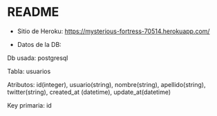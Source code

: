 # README

* Sitio de Heroku: https://mysterious-fortress-70514.herokuapp.com/

* Datos de la DB: 

Db usada: postgresql

Tabla: usuarios

Atributos: id(integer), usuario(string), nombre(string), apellido(string), twitter(string), created_at (datetime), update_at(datetime)

Key primaria: id



